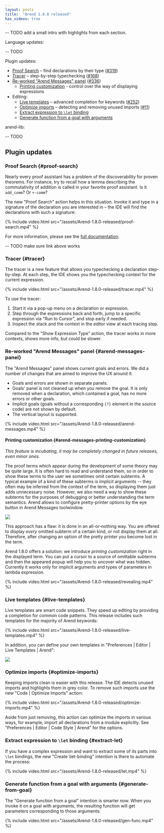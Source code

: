 ```yaml
---
layout: posts
title:  "Arend 1.8.0 released"
has_videos: true
---
```


-- TODO add a small intro with highlights from each section. 

Language updates:

-- TODO

Plugin updates:

* [Proof Search](#proof-search) – find declarations by their type ([#319](https://github.com/JetBrains/intellij-arend/issues/319))
* [Tracer](#tracer) – step-by-step typechecking ([#168](https://github.com/JetBrains/intellij-arend/issues/168))
* [Re-worked "Arend Messages" panel](#arend-messages-panel) ([#336](https://github.com/JetBrains/intellij-arend/issues/336))
  * [Printing customization](#arend-messages-printing-customization) - control over the way of displaying expressions
* Editing:
  * [Live templates](#live-templates) – advanced completion for keywords ([#252](https://github.com/JetBrains/intellij-arend/issues/252))
  * [Optimize imports](#optimize-imports) – detecting and removing unused imports ([#11](https://github.com/JetBrains/intellij-arend/issues/11))
  * [Extract expression to `\let` binding](#extract-let)
  * [Generate function from a goal with arguments](#generate-from-goal)

arend-lib:

-- TODO

## Plugin updates

### Proof Search {#proof-search}

Nearly every proof assistant has a problem of the discoverability for proven theorems. For instance, try to recall how a lemma describing the commutativity of addition is called in your favorite proof assistant. Is it `add_comm`? Or `+-comm`?

The new "Proof Search" action helps in this situation. Invoke it and type in a signature of the declaration you are interested in – the IDE will find the declarations with such a signature:

{% include video.html src="/assets/Arend-1.8.0-released/proof-search.mp4" %}

For more information, please see the [full documentation](/documentation/proof-search). 

-- TODO make sure link above works

### Tracer {#tracer}

The tracer is a new feature that allows you typechecking a declaration step-by-step. 
At each step, the IDE shows you the typechecking context for the current expression.

{% include video.html src="/assets/Arend-1.8.0-released/tracer.mp4" %}

To use the tracer:

1. Start it via a pop-up menu on a declaration or expression.
2. Step through the expressions back and forth, jump to a specific expression via "Run to Cursor", and stop early if needed.
3. Inspect the stack and the context in the editor view at each tracing step.

Compared to the "Show Expression Type" action, the tracer works in more contexts, shows more info, but could be slower.

### Re-worked "Arend Messages" panel {#arend-messages-panel}

The "Arend Messages" panel shows current goals and errors. We did a number of changes that are aimed to improve the UX around it:

- Goals and errors are shown in separate panels.
- Goals' panel is not cleaned up when you remove the goal. It is only removed when a declaration, which contained a goal, has no more errors or other goals.
- Implicit goals (goals without a corresponding `{?}` element in the source code) are not shown by default.
- The vertical layout is supported.

{% include video.html src="/assets/Arend-1.8.0-released/arend-messages.mp4" %}

#### Printing customization {#arend-messages-printing-customization}

_This feature is incubating, it may be completely changed in future releases, even minor ones._

The proof terms which appear during the development of some theory may be quite large. It is often hard to read and understand them, so in order to show these terms to the user we sometimes omit certain subterms. A typical example of a kind of these subterms is implicit arguments -- they often may be inferred from the context of the term, so displaying them just adds unnecessary noise. However, we also need a way to show these subterms for the purposes of debugging or better understanding the term semantics. Arend allows to configure pretty-printer options by the eye button in Arend Messages toolwindow.

![](/assets/Arend-1.8.0-released/show-pretty-printer-options.png)

This approach has a flaw: it is done in an all-or-nothing way. You are offered to display _every_ omitted subterm of a certain kind, or not display them at all. Therefore, after changing an option of the pretty printer you become lost in the term.

Arend 1.8.0 offers a solution: we introduce _printing customization_ right in the displayed term. You can put a cursor to a source of omittable subterms and then the appeared popup will help you to uncover what was hidden. Currently it works only for implicit arguments and types of parameters in lambda expression.

{% include video.html src="/assets/Arend-1.8.0-released/revealing.mp4" %}

### Live templates {#live-templates}

Live templates are smart code snippets. They speed up editing by providing a completion for common code patterns. 
This release includes such templates for the majority of Arend keywords:

{% include video.html src="/assets/Arend-1.8.0-released/live-templates.mp4" %}

In addition, you can define your own templates in "Preferences \| Editor \| Live Templates \| Arend":

![](/assets/Arend-1.8.0-released/live-templates-custom.png)

### Optimize imports {#optimize-imports}

Keeping imports clean is easier with this release. The IDE detects unused imports and highlights them in grey color.
To remove such imports use the new "Code \| Optimize Imports" action:

{% include video.html src="/assets/Arend-1.8.0-released/optimize-imports.mp4" %}

Aside from just removing, this action can optimize the imports in various ways, for example, import all declarations from a module explicitly.
See "Preferences \| Editor \| Code Style \| Arend" for the options.

### Extract expression to `\let` binding {#extract-let}

If you have a complex expression and want to extract some of its parts into `\let` bindings, 
the new "Create \let-binding" intention is there to automate the process:

{% include video.html src="/assets/Arend-1.8.0-released/let.mp4" %}

### Generate function from a goal with arguments {#generate-from-goal}

The "Generate function from a goal" intention is smarter now. When you invoke it on a goal with arguments, 
the resulting function will get parameters corresponding to those arguments:

{% include video.html src="/assets/Arend-1.8.0-released/gen-func.mp4" %}
